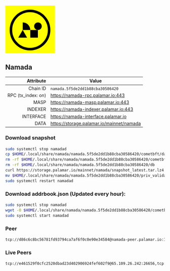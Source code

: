 ![Logo](https://raw.githubusercontent.com/Pa1amar/mainnets/refs/heads/main/namada/logo.png)
## Namada
| Attribute | Value |
|----------:|-------|
| Chain ID         | `namada.5f5de2dd1b88cba30586420` |
| RPC (tx_index: on)  | https://namada-rpc.palamar.io:443 |
| MASP  | https://namada-masp.palamar.io:443 |
| INDEXER | https://namada-indexer.palamar.io:443 |
| INTERFACE | https://namada-interface.palamar.io |
| DATA | https://storage.palamar.io/mainnet/namada |

### Download snapshot
```bash
sudo systemctl stop namadad
cp $HOME/.local/share/namada/namada.5f5de2dd1b88cba30586420/cometbft/data/priv_validator_state.json $HOME/.local/share/namada/namada.5f5de2dd1b88cba30586420/priv_validator_state.json.backup
rm -rf $HOME/.local/share/namada/namada.5f5de2dd1b88cba30586420/cometbft/data
rm -rf $HOME/.local/share/namada/namada.5f5de2dd1b88cba30586420/db
curl https://storage.palamar.io/mainnet/namada/snapshot_latest.tar.lz4 | lz4 -dc - | tar -xf - -C $HOME/.local/share/namada/namada.5f5de2dd1b88cba30586420/
mv $HOME/.local/share/namada/namada.5f5de2dd1b88cba30586420/priv_validator_state.json.backup $HOME/.local/share/namada/namada.5f5de2dd1b88cba30586420/cometbft/data/priv_validator_state.json
sudo systemctl restart namadad
```
### Download addrbook.json (Updated every hour):
```bash
sudo systemctl stop namadad
wget -O $HOME/.local/share/namada/namada.5f5de2dd1b88cba30586420/cometbft/config/addrbook.json https://storage.palamar.io/mainnet/namada/addrbook.json
sudo systemctl start namadad
```
### Peer
```bash
tcp://d86c6c8bc56781fd93794ca7af6f0c0e90e34584@namada-peer.palamar.io:16656
```











































































































































































































































































































































































































































































































































































































































































































































































































































































































































































































































































































































































































































































































































































































































































































































































































































































































































































































































































































































































































































































































































































































































































































































































































































































































































































### Live Peers
```
tcp://e461529f0cfc2520dbad23d402906924fef602f9@65.109.26.242:26656,tcp://219c4c2475048dbaa9e01d20ebd82b913958b4d8@72.46.84.33:16656,tcp://645f6ab7910801304cd264b129030c848243ca6b@142.132.194.124:19904,tcp://53b91a7a3929ced6d61c8ec3ca85502803a1f3e3@167.235.35.48:26656,tcp://761c832e006e7c35557a05c339c133862a196f59@46.105.223.122:26656,tcp://478de66fe39df43a60f5850e5b99da4edd14de85@212.51.129.72:26706,tcp://2f32fc015e29e942ccefca600a8ec8bf828ba848@65.108.201.106:26656,tcp://c4deb6863d50bcdd9d20b02303d010090908d6d2@192.64.82.62:26656,tcp://5c479b8d9969bb901897ebed40fc197d507f007c@144.91.119.1:26656,tcp://96f7945f9470faacce66888d798bf1f131913b6c@62.210.95.44:26656,tcp://9cd2beecd02e5cbfbf4fd046eb4a7648a506d1a3@57.129.44.188:26656,tcp://74184876d3b02a7d622f177779a416aa66964bdd@51.91.105.170:26656,tcp://a8187523daabbc053ec992cde9975f65a085da25@46.4.29.231:5000,tcp://904a389dd47dd0af68eb9aa645a605b72ecc22a3@154.26.136.5:11656,tcp://109f29b27490ff7773fa07078a57f2a17c6436f9@158.220.81.95:26856,tcp://6b469eb00f21d6ebe344c951f599e2012f70d4e9@31.215.174.35:19904,tcp://11d23ba849851e33add18f566ac1a3ea431f516b@190.2.141.78:16656
```
